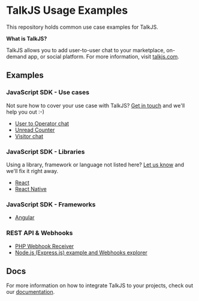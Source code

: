 # TalkJS Usage Examples

This repository holds common use case examples for TalkJS.

**What is TalkJS?**

TalkJS allows you to add user-to-user chat to your marketplace, on-demand app, or social platform. For more information, visit [talkjs.com](https://talkjs.com/?ref=jssdk-npm-readme).

## Examples

### JavaScript SDK - Use cases

Not sure how to cover your use case with TalkJS? [Get in touch](https://talkjs.com?ref=gh-example-readme&chatwithus=1) and we'll help you out :-)

- [User to Operator chat](./user-to-operator)
- [Unread Counter](./unreads)
- [Visitor chat](./visitor-chat)

### JavaScript SDK - Libraries

Using a library, framework or language not listed here? [Let us know](https://talkjs.com?ref=gh-example-readme&chatwithus=1) and we'll fix it right away.

- [React](./react)
- [React Native](./react-native)

### JavaScript SDK - Frameworks

- [Angular](./angular6)

### REST API & Webhooks
- [PHP Webhook Receiver](./webhooks/php)
- [Node.js (Express.js) example and Webhooks explorer](./webhooks/nodejs/express-webhook)

## Docs

For more information on how to integrate TalkJS to your projects, check out our [documentation](https://talkjs.com/docs/?ref=gh-example-readme).
